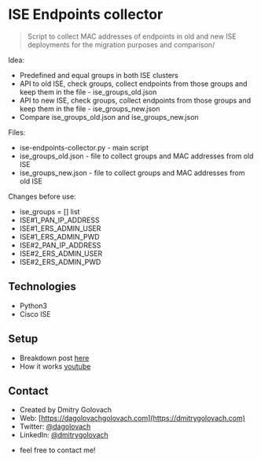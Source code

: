 # ISE Endpoints collector
> Script to collect MAC addresses of endpoints in old and new ISE deployments for the migration purposes and comparison/

Idea:
* Predefined and equal groups in both ISE clusters
* API to old ISE, check groups, collect endpoints from those groups and keep them in the file - ise_groups_old.json
* API to new ISE, check groups, collect endpoints from those groups and keep them in the file - ise_groups_new.json
* Compare ise_groups_old.json and ise_groups_new.json

Files:
* ise-endpoints-collector.py - main script
* ise_groups_old.json - file to collect groups and MAC addresses from old ISE
* ise_groups_new.json - file to collect groups and MAC addresses from old ISE

Changes before use:
* ise_groups = [] list
* ISE#1_PAN_IP_ADDRESS
* ISE#1_ERS_ADMIN_USER
* ISE#1_ERS_ADMIN_PWD
* ISE#2_PAN_IP_ADDRESS
* ISE#2_ERS_ADMIN_USER
* ISE#2_ERS_ADMIN_PWD

## Technologies
* Python3
* Cisco ISE

## Setup
* Breakdown post [here](https://dmitrygolovach.com/python-and-cisco-ise-collect-endpoints/)
* How it works [youtube](https://youtu.be/RK-ydhJAO-4)

## Contact
* Created by Dmitry Golovach
* Web: [https://dagolovachgolovach.com](https://dmitrygolovach.com) 
* Twitter: [@dagolovach](https://twitter.com/dagolovach)
* LinkedIn: [@dmitrygolovach](https://www.linkedin.com/in/dmitrygolovach/)

- feel free to contact me!